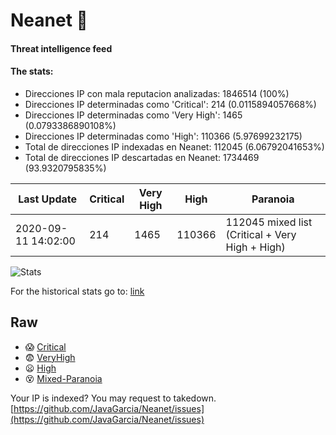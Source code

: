 # Neanet :hocho:
#### Threat intelligence feed
#### The stats:

- Direcciones IP con mala reputacion analizadas: 1846514 (100%)
- Direcciones IP determinadas como 'Critical':  214 (0.0115894057668%)
- Direcciones IP determinadas como 'Very High':  1465 (0.0793386890108%)
- Direcciones IP determinadas como 'High':  110366 (5.97699232175)
- Total de direcciones IP indexadas en Neanet:  112045 (6.06792041653%)
- Total de direcciones IP descartadas en Neanet:  1734469 (93.9320795835%)

| Last Update | Critical | Very High | High | Paranoia |
| --- | --- | --- | --- | --- |
| 2020-09-11 14:02:00 | 214 | 1465 | 110366 | 112045 mixed list (Critical + Very High + High)|

![Stats](https://docs.google.com/spreadsheets/d/e/2PACX-1vSnaNMIXVabIpDJjufMlzH7poXnshF3mgd8Is1g9ytUEzVsP5my4Trn8f-xkoLLQ38xpL3HtmUexLo6/pubchart?oid=501124687&format=image)

For the historical stats go to: [link](/stats.csv)
## Raw
- :scream: [Critical](https://raw.githubusercontent.com/JavaGarcia/Neanet/master/blacklists/neanet_critical.txt)
- :fearful: [VeryHigh](https://raw.githubusercontent.com/JavaGarcia/Neanet/master/blacklists/neanet_veryHigh.txtt)
- :frowning: [High](https://raw.githubusercontent.com/JavaGarcia/Neanet/master/blacklists/neanet_high.txt)
- :dizzy_face: [Mixed-Paranoia](https://raw.githubusercontent.com/JavaGarcia/Neanet/master/blacklists/neanet_all.txt)


Your IP is indexed? You may request to takedown. [https://github.com/JavaGarcia/Neanet/issues](https://github.com/JavaGarcia/Neanet/issues)







































































































































































































































































































































































































































































































































































































































































































































